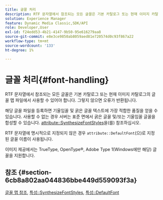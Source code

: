 ```yaml
---
title: 글꼴 처리
description: RTF 문자열에서 참조되는 모든 글꼴은 기본 카탈로그 또는 현재 이미지 카탈로그의 글꼴 맵 파일에서 사용할 수 있어야 합니다. 그렇지 않으면 오류가 반환됩니다.
solution: Experience Manager
feature: Dynamic Media Classic,SDK/API
role: Developer,User
exl-id: f24edd53-4b21-4147-9b50-95e616279aa8
source-git-commit: e8e3ce9850ab8059aed81e720574d0c93f867a22
workflow-type: tm+mt
source-wordcount: '133'
ht-degree: 1%

---
```


# 글꼴 처리{#font-handling}

RTF 문자열에서 참조되는 모든 글꼴은 기본 카탈로그 또는 현재 이미지 카탈로그의 글꼴 맵 파일에서 사용할 수 있어야 합니다. 그렇지 않으면 오류가 반환됩니다.

해당 글꼴 파일을 등록하면 기울임꼴 및 굵은 글꼴 텍스트에 가장 적합한 품질을 얻을 수 있습니다. 사용할 수 없는 경우 서버는 표준 면에서 굵은 글꼴 및/또는 기울임꼴 글꼴을 합성할 수 있습니다. [attribute::SynthesizeFontStyles](/help/aem-is-ir-api/is-api/image-catalog/image-serving-api-ref/c-image-catalog-reference/c-attributes-reference/r-synthesizefontstyles.md)을(를) 참조하십시오.

RTF 문자열에 명시적으로 지정되지 않은 경우 `attribute::DefaultFont`(으)로 지정된 글꼴 이름이 사용됩니다.

이미지 제공에서는 TrueType, OpenType®, Adobe Type 1(Windows에만 해당) 글꼴을 지원합니다.

<!-- THIS APPEARS TO BE VERY OLD OUTDATED INFORMATION; URL IS DEAD TOO ## Photofont&reg; font support {#section-74560ae898cf4708aba4c8b4093f5f00}

Photofont&reg; fonts support `textPs=`, with the following restrictions:

* `\cf` is ignored in text spans that specify a Photofont font; Photofont font faces have predefined colors 
* Synthesized font styles are not supported; use of `\b` and `\i`require corresponding font map entries, otherwise an error is returned 

* Vertical text flow is not supported 
* Photofont fonts with 16-bit images are not supported 
* Photofont fonts with multiple glyphs per image are not supported 
* Naïve color conversion is applied unless the Photofont glyph images embed color profiles; in this case, relative colorimetric render intent and blackpoint compensation are always applied

See [https://www.photofont.com](https://www.photofont.com) for additional information. -->

## 참조 {#section-6cb8a802aa044836bbe449d559093f3a}

[글꼴 맵 참조](../../../../../is-api/image-catalog/image-serving-api-ref/c-image-catalog-reference/c-font-map-reference/c-font-map-reference.md#concept-f81f319d03c646c5a8ef87b3277dd37d), [특성::SynthesizeFontStyles](../../../../../is-api/image-catalog/image-serving-api-ref/c-image-catalog-reference/c-attributes-reference/r-synthesizefontstyles.md#reference-1b12ba881b9146c793bcb07407cacb15), [특성::DefaultFont](../../../../../is-api/image-catalog/image-serving-api-ref/c-image-catalog-reference/c-attributes-reference/r-defaultfont.md#reference-48b763ac254545e89a25c76ff7581107)
